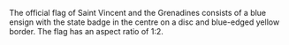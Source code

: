 The official flag of Saint Vincent and the Grenadines consists of a blue ensign with the state badge in the centre on a disc and blue-edged yellow border. The flag has an aspect ratio of 1:2.